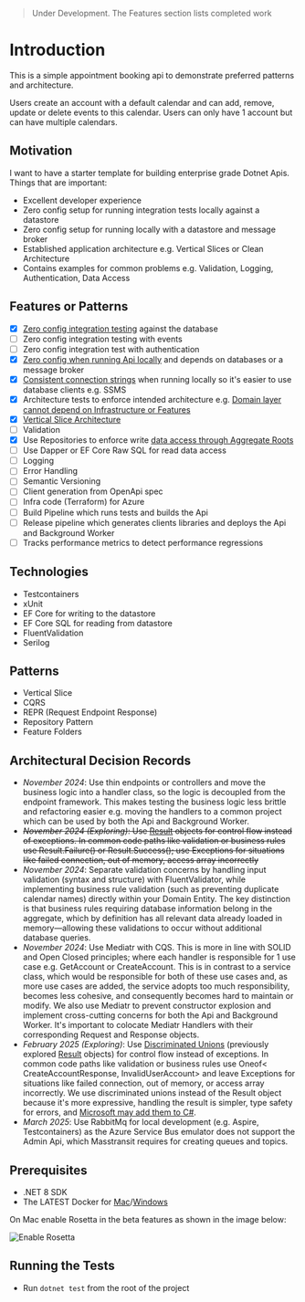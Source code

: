 > Under Development. The Features section lists completed work

# Introduction

This is a simple appointment booking api to demonstrate preferred patterns and architecture.

Users create an account with a default calendar and can add, remove, update or delete events to this calendar.
Users can only have 1 account but can have multiple calendars.

## Motivation

I want to have a starter template for building enterprise grade Dotnet Apis. Things that are important:

- Excellent developer experience
- Zero config setup for running integration tests locally against a datastore
- Zero config setup for running locally with a datastore and message broker
- Established application architecture e.g. Vertical Slices or Clean Architecture
- Contains examples for common problems e.g. Validation, Logging, Authentication, Data Access

## Features or Patterns

- [x] [Zero config integration testing](/tests/Web.Api.IntegrationTests/Helpers/AppointerWebApplicationFactory.cs)
  against the database
- [ ] Zero config integration testing with events
- [ ] Zero config integration test with authentication
- [x] [Zero config when running Api locally](/src/AppHost/Program.cs) and depends on databases or a message broker
- [x] [Consistent connection strings](/src/AppHost/Program.cs#L7) when running locally so it's easier to use database
  clients e.g. SSMS
- [x] Architecture tests to enforce intended architecture
  e.g. [Domain layer cannot depend on Infrastructure or Features](/tests/Web.Api.ArchitectureTests/DomainTests.cs)
- [x] [Vertical Slice Architecture](/src/Web.Api/Features/UserAccounts/CreateAccount.cs)
- [ ] Validation
- [x] Use Repositories to enforce
  write [data access through Aggregate Roots](/src/Web.Api/Infrastructure/Repositories/Repository.cs)
- [ ] Use Dapper or EF Core Raw SQL for read data access
- [ ] Logging
- [ ] Error Handling
- [ ] Semantic Versioning
- [ ] Client generation from OpenApi spec
- [ ] Infra code (Terraform) for Azure
- [ ] Build Pipeline which runs tests and builds the Api
- [ ] Release pipeline which generates clients libraries and deploys the Api and Background Worker
- [ ] Tracks performance metrics to detect performance regressions

## Technologies

- Testcontainers
- xUnit
- EF Core for writing to the datastore
- EF Core SQL for reading from datastore
- FluentValidation
- Serilog

## Patterns

- Vertical Slice
- CQRS
- REPR (Request Endpoint Response)
- Repository Pattern
- Feature Folders

## Architectural Decision Records

- _November 2024_: Use thin endpoints or controllers and move the business logic into a handler class, so the logic is
  decoupled from the endpoint framework. This makes testing the business logic less brittle and refactoring easier e.g.
  moving the handlers to a common project which can be used by both the Api and Background Worker.
- ~~_November 2024 (Exploring)_:
  Use [Result](https://www.milanjovanovic.tech/blog/functional-error-handling-in-dotnet-with-the-result-pattern) objects
  for control flow instead of exceptions. In common code paths like validation or business rules use Result.Failure() or
  Result.Success(); use Exceptions for situations like failed connection, out of memory, access array incorrectly~~
- _November 2024_: Separate validation concerns by handling input validation (syntax and structure) with
  FluentValidator, while implementing business rule validation (such as preventing duplicate calendar names) directly
  within your Domain Entity. The key distinction is that business rules requiring database information belong in the
  aggregate, which by definition has all relevant data already loaded in memory—allowing these validations to occur
  without additional database queries.
- _November 2024_: Use Mediatr with CQS. This is more in line with SOLID and Open Closed principles; where each handler
  is responsible for 1 use case e.g. GetAccount or CreateAccount. This is in contrast to a service class, which would be
  responsible for both of these use cases and, as more use cases are added, the service adopts too much responsibility,
  becomes less cohesive, and consequently becomes hard to maintain or modify. We also use Mediatr to prevent constructor
  explosion and implement cross-cutting concerns for both the Api and Background Worker. It's important to colocate
  Mediatr Handlers with their corresponding Request and Response objects.
- _February 2025 (Exploring)_: Use [Discriminated Unions](https://github.com/mcintyre321/OneOf) (previously explored
  [Result](https://www.milanjovanovic.tech/blog/functional-error-handling-in-dotnet-with-the-result-pattern)
  objects) for control flow instead of exceptions. In common code paths like validation or business rules use Oneof<
  CreateAccountResponse, InvalidUserAccount> and leave Exceptions for situations like failed connection, out of
  memory, or access array incorrectly. We use discriminated unions instead of the Result object because it's more
  expressive, handling the result is simpler, type safety for errors,
  and [Microsoft may add them to C#](https://github.com/dotnet/csharplang/blob/main/proposals/TypeUnions.md).
- _March 2025_: Use RabbitMq for local development (e.g. Aspire, Testcontainers) as the Azure Service Bus emulator does
  not support the Admin Api, which Masstransit requires for creating queues and topics.

## Prerequisites

- .NET 8 SDK
- The LATEST Docker
  for [Mac](https://docs.docker.com/desktop/install/mac-install/)/[Windows](https://docs.docker.com/desktop/install/windows-install/)

On Mac enable Rosetta in the beta features as shown in the image below:

![Enable Rosetta](./imgs/dockerForMac.png)

## Running the Tests

- Run `dotnet test` from the root of the project
